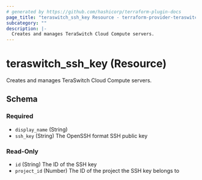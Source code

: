 ```yaml
---
# generated by https://github.com/hashicorp/terraform-plugin-docs
page_title: "teraswitch_ssh_key Resource - terraform-provider-teraswitch"
subcategory: ""
description: |-
  Creates and manages TeraSwitch Cloud Compute servers.
---
```


# teraswitch_ssh_key (Resource)

Creates and manages TeraSwitch Cloud Compute servers.



<!-- schema generated by tfplugindocs -->
## Schema

### Required

- `display_name` (String)
- `ssh_key` (String) The OpenSSH format SSH public key

### Read-Only

- `id` (String) The ID of the SSH key
- `project_id` (Number) The ID of the project the SSH key belongs to
